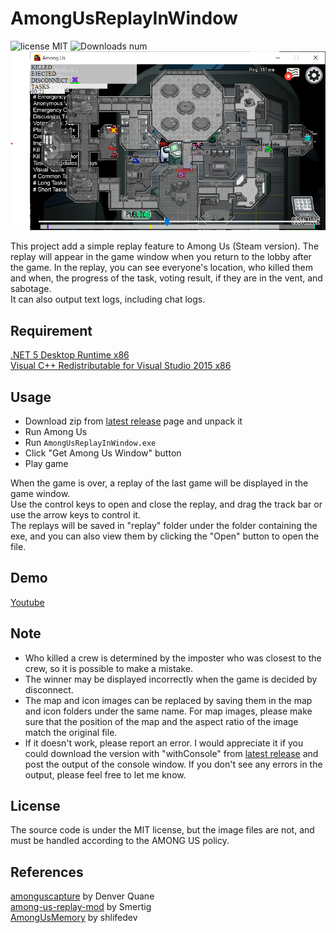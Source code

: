 # AmongUsReplayInWindow
![license MIT](https://img.shields.io/badge/license-MIT-green)
![Downloads num](https://img.shields.io/github/downloads/sawa90/AmongUsReplayInWindow/total)  
![screenshot](https://github.com/sawa90/AmongUsReplayInWindow/blob/images/scrnshot3.png)

This project add a simple replay feature to Among Us (Steam version). The replay will appear in the game window when you return to the lobby after the game.
In the replay, you can see everyone's location, who killed them and when, the progress of the task, voting result, if they are in the vent, and sabotage.  
It can also output text logs, including chat logs.  

## Requirement
[.NET 5 Desktop Runtime x86](https://dotnet.microsoft.com/download/dotnet/thank-you/runtime-desktop-5.0.3-windows-x86-installer)  
[Visual C++ Redistributable for Visual Studio 2015 x86](https://www.microsoft.com/en-us/download/details.aspx?id=48145)  
## Usage
- Download zip from [latest release](https://github.com/sawa90/AmongUsReplayInWindow/releases/latest) page and unpack it
- Run Among Us
- Run `AmongUsReplayInWindow.exe`
- Click "Get Among Us Window" button
- Play game

When the game is over, a replay of the last game will be displayed in the game window.  
Use the control keys to open and close the replay, and drag the track bar or use the arrow keys to control it.  
The replays will be saved in "replay" folder under the folder containing the exe, and you can also view them by clicking the "Open" button to open the file.  

## Demo
[Youtube](https://youtu.be/qMS7B8juyDo)

## Note
- Who killed a crew is determined by the imposter who was closest to the crew, so it is possible to make a mistake.
- The winner may be displayed incorrectly when the game is decided by disconnect.
- The map and icon images can be replaced by saving them in the map and icon folders under the same name. For map images, please make sure that the position of the map and the aspect ratio of the image match the original file.
- If it doesn't work, please report an error. I would appreciate it if you could download the version with "withConsole" from [latest release](https://github.com/sawa90/AmongUsReplayInWindow/releases/latest) and post the output of the console window. If you don't see any errors in the output, please feel free to let me know.

## License
The source code is under the MIT license, but the image files are not, and must be handled according to the AMONG US policy.

## References
[amonguscapture](https://github.com/automuteus/amonguscapture) by Denver Quane  
[among-us-replay-mod](https://github.com/Smertig/among-us-replay-mod) by Smertig  
[AmongUsMemory](https://github.com/shlifedev/AmongUsMemory) by shlifedev  

